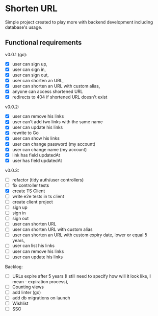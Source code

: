 # Shorten URL

Simple project created to play more with backend development including database's usage. 

## Functional requirements

v0.0.1 (go):

- [x] user can sign up,
- [x] user can sign in,
- [x] user can sign out,
- [x] user can shorten an URL,
- [x] user can shorten an URL with custom alias,
- [x] anyone can access shortened URL
- [x] redirects to 404 if shortened URL doesn't exist

v0.0.2:

- [x] user can remove his links
- [x] user can't add two links with the same name
- [x] user can update his links
- [x] rewrite to Go
- [x] user can show his links
- [x] user can change password (my account)
- [x] user can change name (my account)
- [x] link has field updatedAt
- [x] user has field updatedAt

v0.0.3:

- [ ] refactor (tidy auth/user controllers)
- [ ] fix controller tests
- [x] create TS Client
- [ ] write e2e tests in ts client
- [ ] create client project
- [ ] sign up
- [ ] sign in
- [ ] sign out
- [ ] user can shorten URL
- [ ] user can shorten URL with custom alias
- [ ] user can shorten an URL with custom expiry date, lower or equal 5 years,
- [ ] user can list his links
- [ ] user can remove his links
- [ ] user can update his links

Backlog:

- [ ] URLs expire after 5 years (I still need to specify how will it look like, I mean - expiration process),
- [ ] Counting views
- [ ] add linter (go)
- [ ] add db migrations on launch
- [ ] Wishlist
- [ ] SSO
